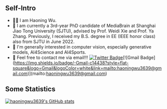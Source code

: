 ## Self-Intro 

- 🧑‍💻 I am Haoning Wu.
- 🌱 I am currently a 3rd-year PhD candidate of MediaBrain at Shanghai Jiao Tong University (SJTU), advised by Prof. Weidi Xie and Prof. Ya Zhang. Previously, I received my B.S. degree in EE (IEEE honor class) also from SJTU in June 2022.
- 💬 I'm generally interested in computer vision, especially generative models, AI4Science and AI4Sports.
- 📧 Feel free to contact me via email!!!
[![Twitter Badge](https://img.shields.io/badge/-twitter-blue?style=flat-square&logo=Twitter&logoColor=white&link=)](https://twitter.com/HaoningWu_)[![Gmail Badge](https://img.shields.io/badge/-Gmail-c14438?style=flat-square&logo=Gmail&logoColor=white&link=mailto:haoningwu3639@gmail.com)](mailto:haoningwu3639@gmail.com)

## Some Statistics

[![haoningwu3639's GitHub stats](https://github-readme-stats.vercel.app/api?username=haoningwu3639&count_private=true&rank_icon=github&theme=dracula)](https://github.com/haoningwu3639)
<!--
**haoningwu3639/haoningwu3639** is a ✨ _special_ ✨ repository because its `README.md` (this file) appears on your GitHub profile.

Here are some ideas to get you started:

- 🔭 I’m currently working on ...
- 🌱 I’m currently learning ...
- 👯 I’m looking to collaborate on ...
- 🤔 I’m looking for help with ...
- 💬 Ask me about ...
- 📫 How to reach me: ...
- 😄 Pronouns: ...
- ⚡ Fun fact: ...
-->
